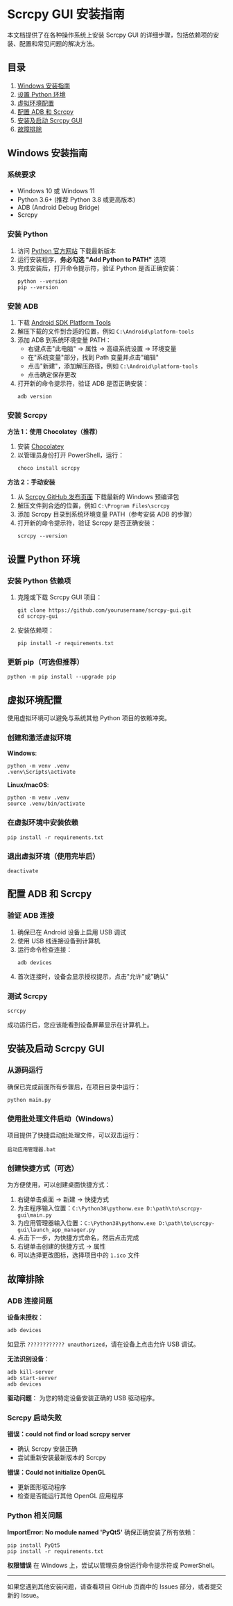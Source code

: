 # Scrcpy GUI 安装指南

本文档提供了在各种操作系统上安装 Scrcpy GUI 的详细步骤，包括依赖项的安装、配置和常见问题的解决方法。

## 目录

1. [Windows 安装指南](#windows-安装指南)
2. [设置 Python 环境](#设置-python-环境)
3. [虚拟环境配置](#虚拟环境配置)
4. [配置 ADB 和 Scrcpy](#配置-adb-和-scrcpy)
5. [安装及启动 Scrcpy GUI](#安装及启动-scrcpy-gui)
6. [故障排除](#故障排除)

## Windows 安装指南

### 系统要求

- Windows 10 或 Windows 11
- Python 3.6+ (推荐 Python 3.8 或更高版本)
- ADB (Android Debug Bridge)
- Scrcpy

### 安装 Python

1. 访问 [Python 官方网站](https://www.python.org/downloads/windows/) 下载最新版本
2. 运行安装程序，**务必勾选 "Add Python to PATH"** 选项
3. 完成安装后，打开命令提示符，验证 Python 是否正确安装：
   ```
   python --version
   pip --version
   ```

### 安装 ADB

1. 下载 [Android SDK Platform Tools](https://developer.android.com/studio/releases/platform-tools)
2. 解压下载的文件到合适的位置，例如 `C:\Android\platform-tools`
3. 添加 ADB 到系统环境变量 PATH：
   - 右键点击"此电脑" → 属性 → 高级系统设置 → 环境变量
   - 在"系统变量"部分，找到 Path 变量并点击"编辑"
   - 点击"新建"，添加解压路径，例如 `C:\Android\platform-tools`
   - 点击确定保存更改
4. 打开新的命令提示符，验证 ADB 是否正确安装：
   ```
   adb version
   ```

### 安装 Scrcpy

**方法 1：使用 Chocolatey（推荐）**

1. 安装 [Chocolatey](https://chocolatey.org/install)
2. 以管理员身份打开 PowerShell，运行：
   ```
   choco install scrcpy
   ```

**方法 2：手动安装**

1. 从 [Scrcpy GitHub 发布页面](https://github.com/Genymobile/scrcpy/releases) 下载最新的 Windows 预编译包
2. 解压文件到合适的位置，例如 `C:\Program Files\scrcpy`
3. 添加 Scrcpy 目录到系统环境变量 PATH（参考安装 ADB 的步骤）
4. 打开新的命令提示符，验证 Scrcpy 是否正确安装：
   ```
   scrcpy --version
   ```

## 设置 Python 环境

### 安装 Python 依赖项

1. 克隆或下载 Scrcpy GUI 项目：
   ```
   git clone https://github.com/yourusername/scrcpy-gui.git
   cd scrcpy-gui
   ```

2. 安装依赖项：
   ```
   pip install -r requirements.txt
   ```

### 更新 pip（可选但推荐）

```
python -m pip install --upgrade pip
```

## 虚拟环境配置

使用虚拟环境可以避免与系统其他 Python 项目的依赖冲突。

### 创建和激活虚拟环境

**Windows**:
```
python -m venv .venv
.venv\Scripts\activate
```

**Linux/macOS**:
```
python -m venv .venv
source .venv/bin/activate
```

### 在虚拟环境中安装依赖

```
pip install -r requirements.txt
```

### 退出虚拟环境（使用完毕后）

```
deactivate
```

## 配置 ADB 和 Scrcpy

### 验证 ADB 连接

1. 确保已在 Android 设备上启用 USB 调试
2. 使用 USB 线连接设备到计算机
3. 运行命令检查连接：
   ```
   adb devices
   ```
4. 首次连接时，设备会显示授权提示，点击"允许"或"确认"

### 测试 Scrcpy

```
scrcpy
```

成功运行后，您应该能看到设备屏幕显示在计算机上。

## 安装及启动 Scrcpy GUI

### 从源码运行

确保已完成前面所有步骤后，在项目目录中运行：
```
python main.py
```

### 使用批处理文件启动（Windows）

项目提供了快捷启动批处理文件，可以双击运行：
```
启动应用管理器.bat
```

### 创建快捷方式（可选）

为方便使用，可以创建桌面快捷方式：

1. 右键单击桌面 → 新建 → 快捷方式
2. 为主程序输入位置：`C:\Python38\pythonw.exe D:\path\to\scrcpy-gui\main.py`
3. 为应用管理器输入位置：`C:\Python38\pythonw.exe D:\path\to\scrcpy-gui\launch_app_manager.py`
4. 点击下一步，为快捷方式命名，然后点击完成
5. 右键单击创建的快捷方式 → 属性
6. 可以选择更改图标，选择项目中的 `1.ico` 文件

## 故障排除

### ADB 连接问题

**设备未授权**：
```
adb devices
```
如显示 `???????????? unauthorized`，请在设备上点击允许 USB 调试。

**无法识别设备**：
```
adb kill-server
adb start-server
adb devices
```

**驱动问题**：
为您的特定设备安装正确的 USB 驱动程序。

### Scrcpy 启动失败

**错误：could not find or load scrcpy server**
- 确认 Scrcpy 安装正确
- 尝试重新安装最新版本的 Scrcpy

**错误：Could not initialize OpenGL**
- 更新图形驱动程序
- 检查是否能运行其他 OpenGL 应用程序

### Python 相关问题

**ImportError: No module named 'PyQt5'**
确保正确安装了所有依赖：
```
pip install PyQt5
pip install -r requirements.txt
```

**权限错误**
在 Windows 上，尝试以管理员身份运行命令提示符或 PowerShell。

---

如果您遇到其他安装问题，请查看项目 GitHub 页面中的 Issues 部分，或者提交新的 Issue。 